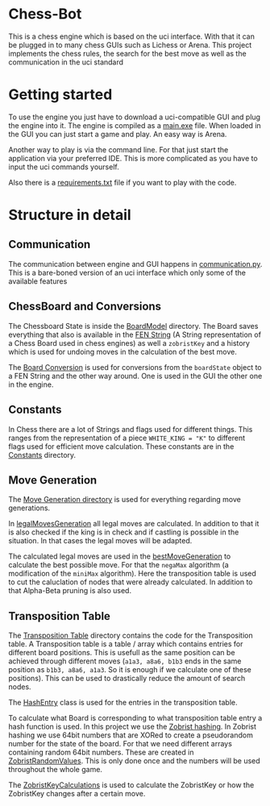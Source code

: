 # Chess-Bot

This is a chess engine which is based on the uci interface. With that it can be plugged in to many chess GUIs such as
Lichess or Arena.
This project implements the chess rules, the search for the best move as well as the communication in the uci standard

# Getting started
To use the engine you just have to download a uci-compatible GUI and plug the engine into it. The engine is compiled as
a [main.exe](dist/main.exe) file. When loaded in the GUI you can just start a game and play. An easy way is Arena.

Another way to play is via the command line. For that just start the application via your preferred IDE. This is
more complicated as you have to input the uci commands yourself.

Also there is a [requirements.txt](requirements.txt) file if you want to play with the code.

# Structure in detail
## Communication
The communication between engine and GUI happens in [communication.py](communication.py). This is a bare-boned version of
an uci interface which only some of the available features

## ChessBoard and Conversions
The Chessboard State is inside the [BoardModel](BoardModel) directory. The Board saves everything that also is available
in the [FEN String]() (A String representation of a Chess Board used in chess engines) as well a `zobristKey` and a history
which is used for undoing moves in the calculation of the best move.

The [Board Conversion](BoardModel/boardConversion.py) is used for conversions from the `boardState` object to a FEN String
and the other way around. One is used in the GUI the other one in the engine.

## Constants
In Chess there are a lot of Strings and flags used for different things. This ranges from the representation of a piece
`WHITE_KING = "K"` to different flags used for efficient move calculation.
These constants are in the [Constants](Constants) directory.

## Move Generation
The [Move Generation directory](MoveGeneration) is used for everything regarding move generations.

In [legalMovesGeneration](MoveGeneration/legalMovesGeneration.py) all legal moves are calculated. In addition to that
it is also checked if the king is in check and if castling is possible in the situation. In that cases the legal moves
will be adapted.

The calculated legal moves are used in the [bestMoveGeneration](MoveGeneration/bestMoveGeneration.py) to calculate the
best possible move. For that the `negaMax` algorithm (a modification of the `miniMax` algorithm). Here the transposition
table is used to cut the caluclation of nodes that were already calculated. In addition to that Alpha-Beta pruning is
also used.

## Transposition Table
The [Transposition Table](TranspositionTable) directory contains the code for the Transposition table. A Transposition
table is a table / array which contains entries for different board positions. This is usefull as the same position can
be achieved through different moves (`a1a3, a8a6, b1b3` ends in the same position as `b1b3, a8a6, a1a3`. So it is enough
if we calculate one of these positions). This can be used to drastically reduce the amount of search nodes.

The [HashEntry](TranspositionTable/HashEntry.py) class is used for the entries in the transposition table.

To calculate what Board is corresponding to what transposition table entry a hash function is used. In this project we
use the [Zobrist hashing](). In Zobrist hashing we use 64bit numbers that are XORed to create a pseudorandom number
for the state of the board. For that we need different arrays containing random 64bit numbers. These are created in
[ZobristRandomValues](TranspositionTable/ZobristKey/ZobristRandomValues.py). This is only done once and the numbers will be used
throughout the whole game.

The [ZobristKeyCalculations](TranspositionTable/ZobristKey/ZobristKeyCalculations.py) is used to calculate the ZobristKey
or how the ZobristKey changes after a certain move.